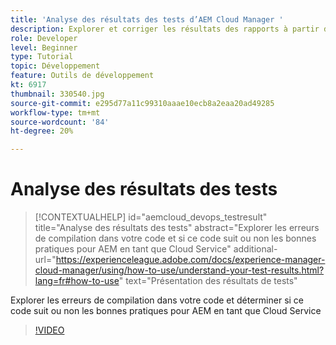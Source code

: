 ```yaml
---
title: 'Analyse des résultats des tests d’AEM Cloud Manager '
description: Explorer et corriger les résultats des rapports à partir d’AEM Cloud Manager
role: Developer
level: Beginner
type: Tutorial
topic: Développement
feature: Outils de développement
kt: 6917
thumbnail: 330540.jpg
source-git-commit: e295d77a11c99310aaae10ecb8a2eaa20ad49285
workflow-type: tm+mt
source-wordcount: '84'
ht-degree: 20%

---
```



# Analyse des résultats des tests

>[!CONTEXTUALHELP]
>id="aemcloud_devops_testresult"
>title="Analyse des résultats des tests"
>abstract="Explorer les erreurs de compilation dans votre code et si ce code suit ou non les bonnes pratiques pour AEM en tant que Cloud Service"
>additional-url="https://experienceleague.adobe.com/docs/experience-manager-cloud-manager/using/how-to-use/understand-your-test-results.html?lang=fr#how-to-use" text="Présentation des résultats de tests"

Explorer les erreurs de compilation dans votre code et déterminer si ce code suit ou non les bonnes pratiques pour AEM en tant que Cloud Service

>[!VIDEO](https://video.tv.adobe.com/v/330540/?quality=12&learn=on)
